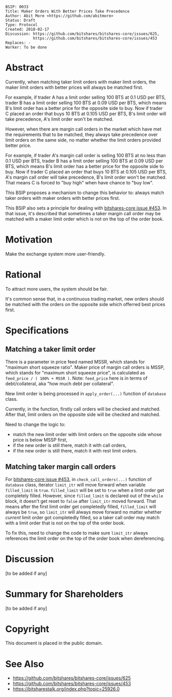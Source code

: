     BSIP: 0033
    Title: Maker Orders With Better Prices Take Precedence
    Author: Abit More <https://github.com/abitmore>
    Status: Draft
    Type: Protocol
    Created: 2018-02-17
    Discussion: https://github.com/bitshares/bitshares-core/issues/625,
                https://github.com/bitshares/bitshares-core/issues/453
    Replaces: -
    Worker: To be done

# Abstract

Currently, when matching taker limit orders with maker limit orders, the maker
limit orders with better prices will always be matched first.

For example, if trader A has a limit order selling 100 BTS at
0.1 USD per BTS, trader B has a limit order selling 100 BTS at 0.09 USD per BTS,
which means B's limit order has a better price for the opposite side to buy.
Now if trader C placed an order that buys 10 BTS at 0.105 USD per BTS, B's
limit order will take precedence, A's limit order won't be matched.

However, when there are margin call orders in the market which have met the
requirements that to be matched, they always take precedence over limit orders
on the same side, no matter whether the limit orders provided better price.

For example, if trader A's margin call order is selling 100 BTS at no less than
0.1 USD per BTS, trader B has a limit order selling 100 BTS at 0.09 USD per BTS,
which means B's limit order has a better price for the opposite side to buy.
Now if trader C placed an order that buys 10 BTS at 0.105 USD per BTS, A's
margin call order will take precedence, B's limit order won't be matched. That
means C is forced to "buy high" when have chance to "buy low".

This BSIP proposes a mechanism to change this behavior to: always match taker
orders with maker orders with better prices first.

This BSIP also sets a principle for dealing with [bitshares-core
issue #453](https://github.com/bitshares/bitshares-core/issues/453).
In that issue, it's described that sometimes a taker margin call order may be
matched with a maker limit order which is not on the top of the order book.

# Motivation

Make the exchange system more user-friendly.

# Rational

To attract more users, the system should be fair.

It's common sense that, in a continuous trading market, new orders should be
matched with the orders on the opposite side which offerred best prices first.

# Specifications

## Matching a taker limit order

There is a parameter in price feed named MSSR, which stands for "maximum short
squeeze ratio". Maker price of margin call orders is MSSP, which stands for
"maximum short squeeze price", is calculated as `feed_price / ( 100% + MSSR )`.
Note: `feed_price` here is in terms of debt/collateral, aka "how much debt per
collateral".

New limit order is being processed in `apply_order(...)` function of `database`
class.

Currently, in the function, firstly call orders will be checked and matched.
After that, limit orders on the opposite side will be checked and matched.

Need to change the logic to:
* match the new limit order with limit orders on the opposite side whose price
  is below MSSP first,
* if the new order is still there, match it with call orders,
* if the new order is still there, match it with rest limit orders.

## Matching taker margin call orders

For [bitshares-core
issue #453](https://github.com/bitshares/bitshares-core/issues/453),
in `check_call_orders(...)` function of `database` class,
iterator `limit_itr` will move forward when variable `filled_limit` is `true`.
`filled_limit` will be set to `true` when a limit order get completely filled.
However, since `filled_limit` is declared out of the `while` block,
it doesn't get reset to `false` after `limit_itr` moved forward. That means
after the first limit order get completedly filled, `filled_limit` will always
be `true`, so `limit_itr` will always move forward no matter whether *current*
limit order got completedly filled, so a taker call order may match
with a limit order that is not on the top of the order book.

To fix this, need to change the code to make sure `limit_itr` always references
the limit order on the top of the order book when dereferencing.

# Discussion

[to be added if any]

# Summary for Shareholders

[to be added if any]

# Copyright

This document is placed in the public domain.

# See Also

* https://github.com/bitshares/bitshares-core/issues/625
* https://github.com/bitshares/bitshares-core/issues/453
* https://bitsharestalk.org/index.php?topic=25926.0
